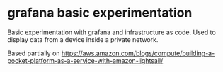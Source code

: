 # grafana basic experimentation

Basic experimentation with grafana and infrastructure as code.
Used to display data from a device inside a private network.

Based partially on https://aws.amazon.com/blogs/compute/building-a-pocket-platform-as-a-service-with-amazon-lightsail/
